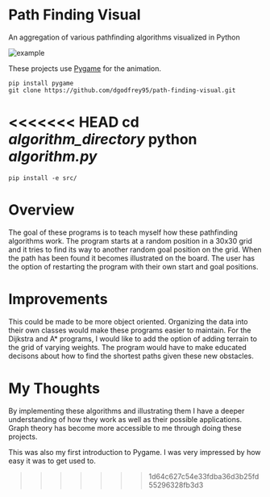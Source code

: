 # Path Finding Visual
An aggregation of various pathfinding algorithms visualized in Python

![example](https://github.com/dgodfrey95/path-finding-visual/tree/main/src/dijkstra.gif)

These projects use [Pygame](https://web.archive.org/web/20220223214213/https://www.pygame.org/docs/) for the animation. 

    pip install pygame
    git clone https://github.com/dgodfrey95/path-finding-visual.git
<<<<<<< HEAD
    cd *algorithm_directory*
    python *algorithm.py*
=======
    pip install -e src/
    
# Overview

The goal of these programs is to teach myself how these pathfinding algorithms work. The program starts at a random position in a 30x30 grid and it tries to find its way to another random goal position on the grid. When the path has been found it becomes illustrated on the board. The user has the option of restarting the program with their own start and goal positions.
    
# Improvements

This could be made to be more object oriented. Organizing the data into their own classes would make these programs easier to maintain. For the Dijkstra and A* programs, I would like to add the option of adding terrain to the grid of varying weights. The program would have to make educated decisons about how to find the shortest paths given these new obstacles.

# My Thoughts

By implementing these algorithms and illustrating them I have a deeper understanding of how they work as well as their possible applications. Graph theory has become more accessible to me through doing these projects.

This was also my first introduction to Pygame. I was very impressed by how easy it was to get used to.
>>>>>>> 1d64c627c54e33fdba36d3b25fd55296328fb3d3
